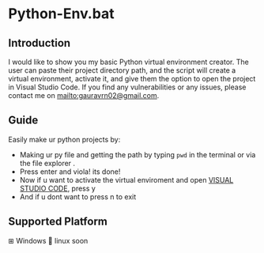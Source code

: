 # Python-Env.bat
## Introduction

I would like to show you my basic Python virtual environment creator. The user can paste their project directory path, and the script will create a virtual environment, activate it, and give them the option to open the project in Visual Studio Code.
If you find any vulnerabilities or any issues, please contact me on <mailto:gauravrn02@gmail.com>.

 ## Guide
 Easily make ur python projects by:

- Making ur py file and getting the path by typing `pwd` in the terminal or via the file explorer .
- Press enter and viola! its done!
- Now if u want to activate the virtual enviroment and open [VISUAL STUDIO CODE](https://code.visualstudio.com/), press y
- And if u dont want to press n to exit

## Supported Platform
⊞ Windows
🐧 linux soon
